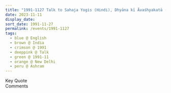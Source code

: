 ```yaml
---
title: "1991-1127 Talk to Sahaja Yogis (Hindi), Dhyāna kī Āvaśhyakatā (Need of Meditation), Āśhram, New Delhi, India"
date: 2023-11-11
display_date: 
sort_date: 1991-11-27
permalink: /events/1991-1127
tags:
  - blue @ English
  - brown @ India
  - crimson @ 1991
  - deeppink @ Talk
  - green @ 1991-11
  - orange @ New Delhi
  - peru @ Ashram
---
```


<wave-list>
  <list-title color="green" width="75">Key Quote</list-title>
  <list-item color="BlanchedAlmond"  width="200"></list-item>
  <list-item color="Lavender"></list-item>
  <list-item color="BlanchedAlmond"></list-item>
</wave-list>

<br>

<wave-list>
  <list-title color="green" width="75">Comments</list-title>
  <list-item color="BlanchedAlmond"  width="200"></list-item>
  <list-item color="Lavender"></list-item>
  <list-item color="BlanchedAlmond"></list-item>
</wave-list>